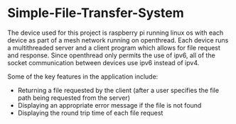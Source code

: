 # Simple-File-Transfer-System
The device used for this project is raspberry pi running linux os with each device as part of a mesh network running on ​openthread​. Each device runs a multithreaded server and a client program which allows for file request and response. Since openthread only permits the use of ipv6, all of the socket communication between devices use ipv6 instead of ipv4.

Some of the key features in the application include:
* Returning a file requested by the client (after a user specifies the file path being requested from the server)
* Displaying an appropriate error message if the file is not found
* Displaying the round trip time of each file request</p>

